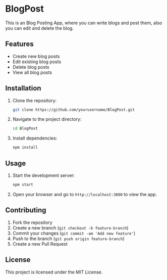 # BlogPost
This is an Blog Posting App, where you can write blogs and post them, also you can edit and delete the blog.
## Features

- Create new blog posts
- Edit existing blog posts
- Delete blog posts
- View all blog posts

## Installation

1. Clone the repository:
    ```bash
    git clone https://github.com/yourusername/BlogPost.git
    ```
2. Navigate to the project directory:
    ```bash
    cd BlogPost
    ```
3. Install dependencies:
    ```bash
    npm install
    ```

## Usage

1. Start the development server:
    ```bash
    npm start
    ```
2. Open your browser and go to `http://localhost:3000` to view the app.

## Contributing

1. Fork the repository
2. Create a new branch (`git checkout -b feature-branch`)
3. Commit your changes (`git commit -am 'Add new feature'`)
4. Push to the branch (`git push origin feature-branch`)
5. Create a new Pull Request

## License

This project is licensed under the MIT License.